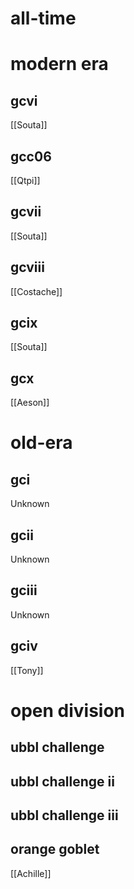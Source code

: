 # all-time

# modern era

## gcvi

[[Souta]]

## gcc06

[[Qtpi]]

## gcvii

[[Souta]]

## gcviii

[[Costache]]

## gcix

[[Souta]]

## gcx

[[Aeson]]

# old-era

## gci

Unknown

## gcii

Unknown

## gciii

Unknown

## gciv

[[Tony]]

# open division

## ubbl challenge

## ubbl challenge ii

## ubbl challenge iii

## orange goblet

[[Achille]]
